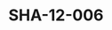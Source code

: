 ---
pid: SHA-12-006
title: SHA-12-006
language: ar
original_label: 
rights: شرحبيل احمد
location_of_original: شرحبيل احمد
photographer_or_studio: 
scanned_from: photograph 10.1 by 15.1
_date: 2000s
location: الخرطوم
description: شرحبيل احمد بالجيتار
additional_notes: 
permission_display: 'yes'
on_server: 'no'
on_website: 'no'
permalink: /photopages/ar/SHA-12-006.html
layout: photo-page
---